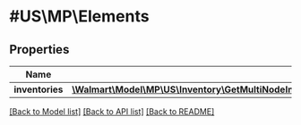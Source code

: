 # #US\MP\Elements

## Properties

Name | Type | Description | Notes
------------ | ------------- | ------------- | -------------
**inventories** | [**\Walmart\Model\MP\US\Inventory\GetMultiNodeInventoryForAllSkuAndAllShipNodes200ResponseElementsInventoriesInner[]**](GetMultiNodeInventoryForAllSkuAndAllShipNodes200ResponseElementsInventoriesInner.md) |  | [optional]


[[Back to Model list]](../) [[Back to API list]](../../Api/US/MP) [[Back to README]](../../README.md)
